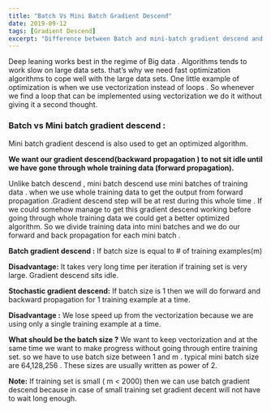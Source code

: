 ```yaml
---
title: "Batch Vs Mini Batch Gradient Descend"
date: 2019-09-12
tags: [Gradient Descend]
excerpt: "Difference between Batch and mini-batch gradient descend and their advantages and disadvantages."
---
```

Deep leaning works best in the regime of Big data . Algorithms tends to work slow on large data sets. that’s why we need fast optimization algorithms to cope well with the large data sets. One little example of optimization is when we use vectorization instead of loops . So whenever we find a loop that can be implemented using vectorization we do it without giving it a second thought.

### Batch vs Mini batch gradient descend :
Mini batch gradient descend is also used to get an optimized algorithm.

**We want our gradient descend(backward propagation ) to not sit idle until we have gone through whole training data (forward propagation).**

Unlike batch descend , mini batch descend use mini batches of training data . when we use whole training data to get the output from forward propagation .Gradient descend step will be at rest during this whole time . If we could somehow manage to get this gradient descend working before going through whole training data we could get a better optimized algorithm. So we divide training data into mini batches and we do our forward and back propagation for each mini batch .

**Batch gradient descend :** If batch size is equal to # of training examples(m)

**Disadvantage:** It takes very long time per iteration if training set is very large. Gradient descend sits idle.

**Stochastic gradient descend:** If batch size is 1 then we will do forward and backward propagation for 1 training example at a time.

**Disadvantage :** We lose speed up from the vectorization because we are using only a single training example at a time.

**What should be the batch size ?**
We want to keep vectorization and at the same time we want to make progress without going through entire training set. so we have to use batch size between 1 and m . typical mini batch size are 64,128,256 . These sizes are usually written as power of 2.

**Note:** If training set is small ( m < 2000) then we can use batch gradient descend because in case of small training set gradient decent will not have to wait long enough.